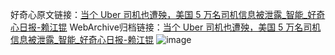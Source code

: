好奇心原文链接：[当个 Uber 司机也遭殃，美国 5 万名司机信息被泄露_智能_好奇心日报-赖江锟](https://www.qdaily.com/articles/6924.html)
WebArchive归档链接：[当个 Uber 司机也遭殃，美国 5 万名司机信息被泄露_智能_好奇心日报-赖江锟](http://web.archive.org/web/20190623171528/https://www.qdaily.com/articles/6924.html)
![image](http://ww3.sinaimg.cn/large/007d5XDply1g3wb9xlfuej30u02jh1ff)